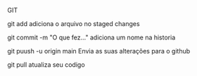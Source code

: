 GIT

git add 
adiciona o arquivo no staged changes

git commit -m "O que fez..."
adiciona um nome na historia


git puush -u origin main
Envia as suas alterações para o github

git pull
atualiza seu codigo






